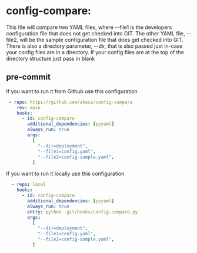 # config-compare:

  This file will compare two YAML files, where --file1 is the developers configuration
file that does not get checked into GIT. The other YAML file, --file2, will be
the sample configuration file that does get checked into GIT. There is also a directory
parameter, --dir, that is also passed just in-case your config files are in a directory.
If your config files are at the top of the directory structure just pass in blank

## pre-commit
If you want to run it from Github use this configuration
```yaml
 - repo: https://github.com/akocs/config-compare
    rev: main
    hooks:
      - id: config-compare
        additional_dependencies: [pyyaml]
        always_run: true
        args:
          [
            "--dir=deployment",
            "--file1=config.yaml",
            "--file2=config-sample.yaml",
          ]
```
If you want to run it locally use this configuration
```yaml
  - repo: local
    hooks:
      - id: config-compare
        additional_dependencies: [pyyaml]
        always_run: true
        entry: python .git/hooks/config-compare.py
        args:
          [
            "--dir=deployment",
            "--file1=config.yaml",
            "--file2=config-sample.yaml",
          ]
```
